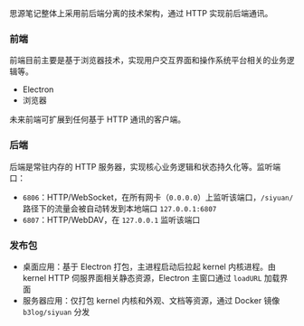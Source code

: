 思源笔记整体上采用前后端分离的技术架构，通过 HTTP 实现前后端通讯。

### 前端

前端目前主要是基于浏览器技术，实现用户交互界面和操作系统平台相关的业务逻辑等。

* Electron
* 浏览器

未来前端可扩展到任何基于 HTTP 通讯的客户端。

### 后端

后端是常驻内存的 HTTP 服务器，实现核心业务逻辑和状态持久化等。监听端口：

* `6806`：HTTP/WebSocket，在所有网卡（`0.0.0.0`）上监听该端口，`/siyuan/` 路径下的流量会被自动转发到本地端口 `127.0.0.1:6807`
* `6807`：HTTP/WebDAV，在 `127.0.0.1` 监听该端口

### 发布包

* 桌面应用：基于 Electron 打包，主进程启动后拉起 kernel 内核进程。由 kernel  HTTP 伺服界面相关静态资源，Electron 主窗口通过 `loadURL` 加载界面
* 服务器应用：仅打包 kernel 内核和外观、文档等资源，通过 Docker 镜像 `b3log/siyuan` 分发
